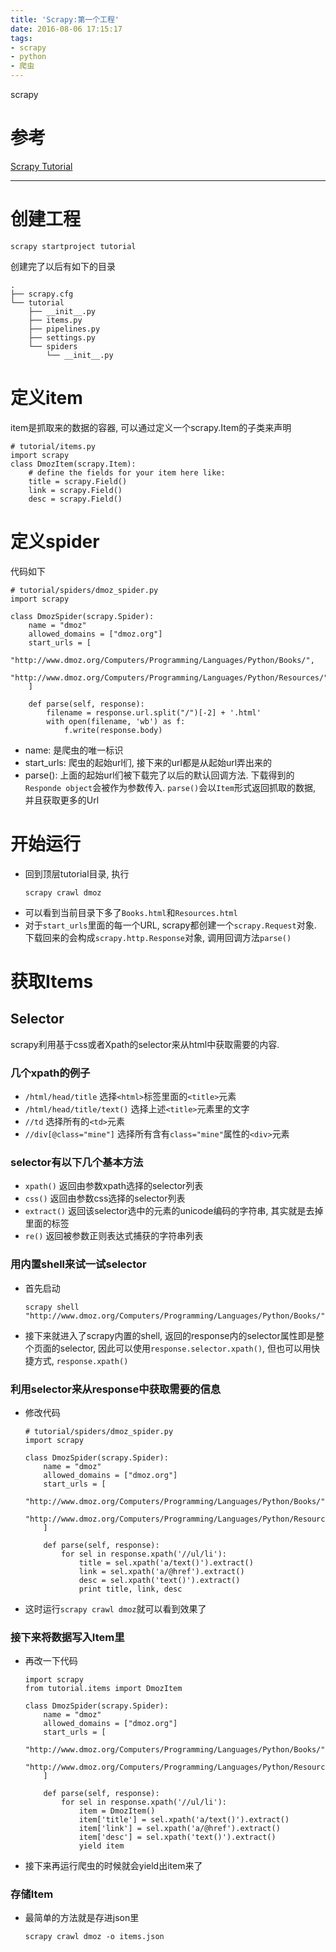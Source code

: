 ```yaml
---
title: 'Scrapy:第一个工程'
date: 2016-08-06 17:15:17
tags:
- scrapy
- python
- 爬虫
---
```


scrapy
<!--more-->

# 参考
[Scrapy Tutorial][1]

---

# 创建工程
```
scrapy startproject tutorial
```

创建完了以后有如下的目录

``` 
.
├── scrapy.cfg
└── tutorial
    ├── __init__.py
    ├── items.py
    ├── pipelines.py
    ├── settings.py
    └── spiders
        └── __init__.py
```

# 定义item
item是抓取来的数据的容器, 可以通过定义一个scrapy.Item的子类来声明

```
# tutorial/items.py
import scrapy
class DmozItem(scrapy.Item):
    # define the fields for your item here like:
    title = scrapy.Field()
    link = scrapy.Field()
    desc = scrapy.Field()
```

# 定义spider
代码如下

```
# tutorial/spiders/dmoz_spider.py
import scrapy

class DmozSpider(scrapy.Spider):
    name = "dmoz"
    allowed_domains = ["dmoz.org"]
    start_urls = [
        "http://www.dmoz.org/Computers/Programming/Languages/Python/Books/",
        "http://www.dmoz.org/Computers/Programming/Languages/Python/Resources/"
    ]

    def parse(self, response):
        filename = response.url.split("/")[-2] + '.html'
        with open(filename, 'wb') as f:
            f.write(response.body)
```
- name: 是爬虫的唯一标识
- start\_urls: 爬虫的起始url们, 接下来的url都是从起始url弄出来的
- parse(): 上面的起始url们被下载完了以后的默认回调方法. 下载得到的`Responde object`会被作为参数传入. `parse()`会以`Item`形式返回抓取的数据, 并且获取更多的Url

# 开始运行
- 回到顶层tutorial目录, 执行
	```
	scrapy crawl dmoz
	```
- 可以看到当前目录下多了`Books.html`和`Resources.html`
- 对于`start_urls`里面的每一个URL, scrapy都创建一个`scrapy.Request`对象. 下载回来的会构成`scrapy.http.Response`对象, 调用回调方法`parse()`

# 获取Items

## Selector
scrapy利用基于css或者Xpath的selector来从html中获取需要的内容.

### 几个xpath的例子
- `/html/head/title`
	选择`<html>`标签里面的`<title>`元素
- `/html/head/title/text()`
	选择上述`<title>`元素里的文字
- `//td`
	选择所有的`<td>`元素
- `//div[@class="mine"]`
	选择所有含有`class="mine"`属性的`<div>`元素

### selector有以下几个基本方法
- `xpath()`
	返回由参数xpath选择的selector列表
- `css()`
	返回由参数css选择的selector列表
- `extract()`
	返回该selector选中的元素的unicode编码的字符串, 其实就是去掉里面的标签
- `re()`
	返回被参数正则表达式捕获的字符串列表

### 用内置shell来试一试selector
- 首先启动
	```
	scrapy shell "http://www.dmoz.org/Computers/Programming/Languages/Python/Books/"
	```
- 接下来就进入了scrapy内置的shell, 返回的response内的selector属性即是整个页面的selector, 因此可以使用`response.selector.xpath()`, 但也可以用快捷方式, `response.xpath()`

### 利用selector来从response中获取需要的信息
- 修改代码

	```
	# tutorial/spiders/dmoz_spider.py
	import scrapy

	class DmozSpider(scrapy.Spider):
	    name = "dmoz"
	    allowed_domains = ["dmoz.org"]
	    start_urls = [
	        "http://www.dmoz.org/Computers/Programming/Languages/Python/Books/",
	        "http://www.dmoz.org/Computers/Programming/Languages/Python/Resources/"
	    ]

	    def parse(self, response):
	        for sel in response.xpath('//ul/li'):
	            title = sel.xpath('a/text()').extract()
	            link = sel.xpath('a/@href').extract()
	            desc = sel.xpath('text()').extract()
	            print title, link, desc
	```
- 这时运行`scrapy crawl dmoz`就可以看到效果了

### 接下来将数据写入Item里
- 再改一下代码

	```
	import scrapy
	from tutorial.items import DmozItem

	class DmozSpider(scrapy.Spider):
	    name = "dmoz"
	    allowed_domains = ["dmoz.org"]
	    start_urls = [
	        "http://www.dmoz.org/Computers/Programming/Languages/Python/Books/",
	        "http://www.dmoz.org/Computers/Programming/Languages/Python/Resources/"
	    ]

	    def parse(self, response):
	        for sel in response.xpath('//ul/li'):
	            item = DmozItem()
	            item['title'] = sel.xpath('a/text()').extract()
	            item['link'] = sel.xpath('a/@href').extract()
	            item['desc'] = sel.xpath('text()').extract()
	            yield item
	```
- 接下来再运行爬虫的时候就会yield出item来了

### 存储Item
- 最简单的方法就是存进json里

	```
	scrapy crawl dmoz -o items.json
	```


[1]:	http://doc.scrapy.org/en/latest/intro/tutorial.html

